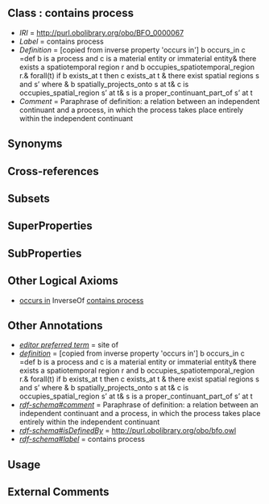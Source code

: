 
## Class : contains process

 * *IRI* = http://purl.obolibrary.org/obo/BFO_0000067
 * *Label* = contains process
 * *Definition* = [copied from inverse property 'occurs in'] b occurs_in c =def b is a process and c is a material entity or immaterial entity& there exists a spatiotemporal region r and b occupies_spatiotemporal_region r.& forall(t) if b exists_at t then c exists_at t & there exist spatial regions s and s’ where & b spatially_projects_onto s at t& c is occupies_spatial_region s’ at t& s is a proper_continuant_part_of s’ at t
 * *Comment* = Paraphrase of definition: a relation between an independent continuant and a process, in which the process takes place entirely within the independent continuant

## Synonyms


## Cross-references


## Subsets


## SuperProperties


## SubProperties


## Other Logical Axioms

 * [occurs in](../../BFO/66/BFO_0000066.md) InverseOf [contains process](../../BFO/67/BFO_0000067.md)

## Other Annotations

 * *[editor preferred term](../../IAO/11/IAO_0000111.md)* = site of
 * *[definition](../../IAO/15/IAO_0000115.md)* = [copied from inverse property 'occurs in'] b occurs_in c =def b is a process and c is a material entity or immaterial entity& there exists a spatiotemporal region r and b occupies_spatiotemporal_region r.& forall(t) if b exists_at t then c exists_at t & there exist spatial regions s and s’ where & b spatially_projects_onto s at t& c is occupies_spatial_region s’ at t& s is a proper_continuant_part_of s’ at t
 * *[rdf-schema#comment](../../nt/rdf-schema#comment.md)* = Paraphrase of definition: a relation between an independent continuant and a process, in which the process takes place entirely within the independent continuant
 * *[rdf-schema#isDefinedBy](../../By/rdf-schema#isDefinedBy.md)* = http://purl.obolibrary.org/obo/bfo.owl
 * *[rdf-schema#label](../../el/rdf-schema#label.md)* = contains process

## Usage


## External Comments

